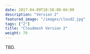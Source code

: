 ```yaml
---
date: 2017-04-09T10:58:08-04:00
description: "Version 2"
featured_image: "/images/cloud2.jpg"
tags: ["2"]
title: "Cloudmesh Version 2"
weight: 70
---
```


TBD.
